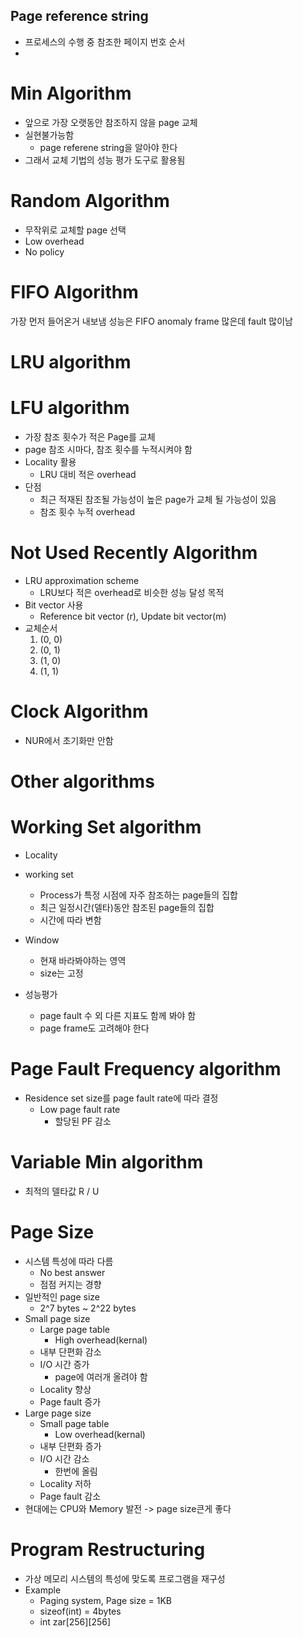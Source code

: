 ## Page reference string 
* 프로세스의 수행 중 참조한 페이지 번호 순서
* 





# Min Algorithm
* 앞으로 가장 오랫동안 참조하지 않을 page 교체
* 실현불가능함
    * page referene string을 알아야 한다
* 그래서 교체 기법의 성능 평가 도구로 활용됨

# Random Algorithm
* 무작위로 교체할 page 선택
* Low overhead
* No policy

# FIFO Algorithm
가장 먼저 들어온거 내보냄
성능은  FIFO anomaly frame 많은데 fault 많이남


# LRU algorithm

# LFU algorithm
* 가장 참조 횟수가 적은 Page를 교체
* page 참조 시마다, 참조 횟수를 누적시켜야 함
* Locality 활용
    * LRU 대비 적은 overhead
* 단점  
    * 최근 적재된 참조될 가능성이 높은 page가 교체 될 가능성이 있음
    * 참조 횟수 누적 overhead

# Not Used Recently Algorithm
* LRU approximation scheme
    * LRU보다 적은 overhead로 비슷한 성능 달성 목적
* Bit vector 사용
    * Reference bit vector (r), Update bit vector(m)
* 교체순서
    1. (0, 0) 
    2. (0, 1)
    3. (1, 0)
    4. (1, 1)

# Clock Algorithm
* NUR에서 초기화만 안함


# Other algorithms


# Working Set algorithm
* Locality
* working set
    * Process가 특정 시점에 자주 참조하는 page들의 집합
    * 최근 일정시간(델타)동안 참조된 page들의 집합
    * 시간에 따라 변함
* Window 
    * 현재 바라봐야하는 영역
    * size는 고정

* 성능평가
    * page fault 수 외 다른 지표도 함께 봐야 함
    * page frame도 고려해야 한다


# Page Fault Frequency algorithm
* Residence set size를 page fault rate에 따라 결정
    * Low page fault rate
        * 할당된 PF 감소
    

# Variable Min algorithm
* 최적의 델타값 R / U



# Page Size
* 시스템 특성에 따라 다름
    * No best answer
    * 점점 커지는 경향
* 일반적인 page size
    * 2^7 bytes ~ 2^22 bytes
* Small page size
    * Large page table
        * High overhead(kernal)
    * 내부 단편화 감소
    * I/O 시간 증가
        * page에 여러개 올려야 함
    * Locality 향상
    * Page fault 증가
* Large page size
    * Small page table
        * Low overhead(kernal)
    * 내부 단편화 증가
    * I/O 시간 감소
        * 한번에 올림
    * Locality 저하
    * Page fault 감소
* 현대에는 CPU와 Memory 발전 -> page size큰게 좋다

# Program Restructuring
* 가상 메모리 시스템의 특성에 맞도록 프로그램을 재구성
* Example
    * Paging system, Page size = 1KB
    * sizeof(int) = 4bytes
    * int zar[256][256]
    